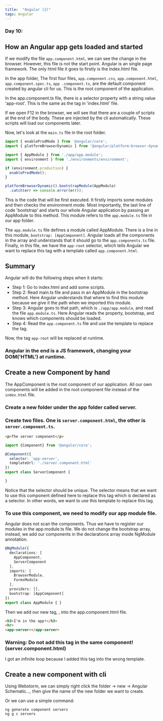 ```yaml
---
title:  "Angular (2)"
tags: Angular
---
```


### Day 10: 

## How an Angular app gets loaded and started

If we modify the file `app.component.html`, we can see the change in the browser. However, this file is not 
the start point. Angular is an single page framework. The only html file it goes to firstly is the index.html file.

In the app folder, The first four files, `app.component.css`, `app.component.html`, `app.component.spec.ts`, `app
.component.ts`, are the default component created by angular cli for us. This is the root component of the 
application. 

In the app.component.ts file, there is a selector property with a string value 'app-root'. This is the same as the 
tag in 'index.html' file. 

If we open F12 in the browser, we will see that there are a couple of scripts at the end of the body. These are 
injected by the cli automatically. These scripts will load our components later. 

Now, let's look at the `main.ts` file in the root folder.

```typescript
import { enableProdMode } from '@angular/core';
import { platformBrowserDynamic } from '@angular/platform-browser-dynamic';

import { AppModule } from './app/app.module';
import { environment } from './environments/environment';

if (environment.production) {
  enableProdMode();
}

platformBrowserDynamic().bootstrapModule(AppModule)
  .catch(err => console.error(err));
```

This is the code that will be first executed. It firstly imports some modules and then checks the environment mode. 
Most importantly, the last line of code 'bootstrap' and starts our whole Angular application by passing an AppModule 
to this method. This module refers to the `app.module.ts` file in our app folder. 

The `app.module.ts` file defines a module called AppModule. There is a line in this module, `bootstrap: [AppComponent]`.
Angular loads all the components in the array and understands that it should go to the `app.components.ts` file.
Finally, in this file, we have the `app-root` selector, which tells Angular we want to replace this tag with a 
template called `app.component.html`.

## Summary

Angular will do the following steps when it starts:

* Step 1: Go to index.html and add some scripts.
* Step 2: Read main.ts file and pass in an AppModule in the bootstrap method. Here Angular understands that where to 
find this module because we give it the path when we imported this module.
* Step 3: Angular goes to that path, which is `./app/app.module`, and read the file `app.module.ts`. Here Angular 
reads the property, bootstrap, and knows which components should be loaded.
* Step 4: Read the `app.component.ts` file and use the template to replace the tag.

Now, the tag `app-root` will be replaced at runtime. 

### Angular in the end is a JS framework, changing your DOM('HTML') at runtime.

## Create a new Component by hand

The AppComponent is the root component of our application. All our own components will be added in the root component
 file instead of the `index.html` file.

### Create a new folder under the app folder called server.

### Create two files. One is `server.component.html`, the other is `server.component.ts`.

```html
<p>The server component</p>
```

```typescript
import {Component} from '@angular/core';

@Component({
  selector: 'app-server',
  templateUrl: './server.component.html'
})
export class ServerComponent {

}
```

Notice that the selector should be unique. The selector means that we want to use this component defined here to 
replace this tag which is declared as a selector. In other words, we want to use this template to replace this tag.

### To use this component, we need to modify our app module file.

Angular does not scan the components. Thus we have to register our modules in the app.module.ts file. We do not 
change the bootstrap array, instead, we add our components in the declarations array inside NgModule annotation.

```typescript
@NgModule({
  declarations: [
    AppComponent,
    ServerComponent
  ],
  imports: [
    BrowserModule,
    FormsModule
  ],
  providers: [],
  bootstrap: [AppComponent]
})
export class AppModule { }
```

Then we add our new tag, <app-server>, into the app.component.html file.

```html
<h3>I'm in the app!</h3>
<hr>
<app-server></app-server>
```

### Warning: Do not add this tag in the same component! (server.component.html)

I got an infinite loop because I added this tag into the wrong template.

## Create a new component with cli

Using Webstorm, we can simply right click the folder -> new -> Angular Schematic..., then give the name of the new 
folder we want to create. 

Or we can use a simple command:

```
ng generate component servers
ng g c servers
```















